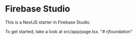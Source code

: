 # Firebase Studio

This is a NextJS starter in Firebase Studio.

To get started, take a look at src/app/page.tsx.
"# rjfoundation" 
